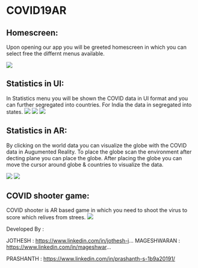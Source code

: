 # COVID19AR
  
## Homescreen:
Upon opening our app you will be greeted homescreen in which you can select free the differnt menus available.

 ![](images/1.jpeg) 

## Statistics in UI:
In Statistics menu you will be shown the COVID data in UI format and you can further segregated into countries. For India the data in segregated into states.
![](images/2.jpeg) ![](images/3.jpeg) ![](images/4.jpeg) 
 

## Statistics in AR:
By clicking on the world data you can visualize the globe with the COVID data in Augumented Reality. To place the globe scan the environment after decting plane you can place the globe.
After placing the globe you can move the cursor around globe & countries to visualize the data. 

![](images/5.jpeg) ![](images/6.jpeg) 


## COVID shooter game: 
COVID shooter is AR based game in which you need to shoot the virus to score which relives from strees. 
![](images/7.jpeg) 
 




Developed By :

JOTHESH : https://www.linkedin.com/in/jothesh-j...
MAGESHWARAN : https://www.linkedin.com/in/mageshwar...

PRASHANTH : https://www.linkedin.com/in/prashanth-s-1b9a20191/